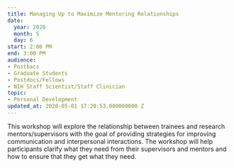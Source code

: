 ```yaml
---
title: Managing Up to Maximize Mentoring Relationships
date:
  year: 2020
  month: 5
  day: 6
start: 2:00 PM
end: 3:00 PM
audience:
- Postbacs
- Graduate Students
- Postdocs/Fellows
- NIH Staff Scientist/Staff Clinician
topic:
- Personal Development
updated_at: 2020-05-01 17:20:53.000000000 Z
---
```

This workshop will explore the relationship between trainees and
research mentors/supervisors with the goal of providing strategies for
improving communication and interpersonal interactions. The workshop
will help participants clarify what they need from their supervisors and
mentors and how to ensure that they get what they need.

 

 
